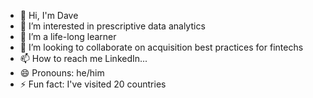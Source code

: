 - 👋 Hi, I'm Dave
- 👀 I’m interested in prescriptive data analytics  
- 🌱 I’m a life-long learner
- 💞️ I’m looking to collaborate on acquisition best practices for fintechs
- 📫 How to reach me LinkedIn... 
- 😄 Pronouns: he/him
- ⚡ Fun fact: I've visited 20 countries

<!---
analyst4action/analyst4action is a ✨ special ✨ repository because its `README.md` (this file) appears on your GitHub profile.
You can click the Preview link to take a look at your changes.
--->
